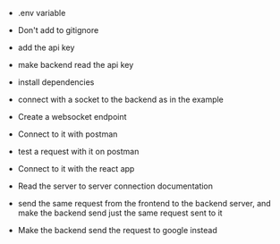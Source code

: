 - .env variable
- Don't add to gitignore
- add the api key
- make backend read the api key

- install dependencies
- connect with a socket to the backend as in the example
- Create a websocket endpoint
- Connect to it with postman
- test a request with it on postman
- Connect to it with the react app
- Read the server to server connection documentation
- send the same request from the frontend to the backend server, and make the backend send just the same request sent to it
- Make the backend send the request to google instead
